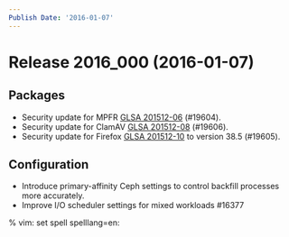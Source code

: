 ```yaml
---
Publish Date: '2016-01-07'
---
```


# Release 2016_000 (2016-01-07)

## Packages

- Security update for MPFR [GLSA 201512-06](https://security.gentoo.org/glsa/201512-06) (#19604).
- Security update for ClamAV [GLSA 201512-08](https://security.gentoo.org/glsa/201512-08) (#19606).
- Security update for Firefox [GLSA 201512-10](https://security.gentoo.org/glsa/201512-10) to version 38.5 (#19605).

## Configuration

- Introduce primary-affinity Ceph settings to control backfill processes more
  accurately.
- Improve I/O scheduler settings for mixed workloads #16377

% vim: set spell spelllang=en:
